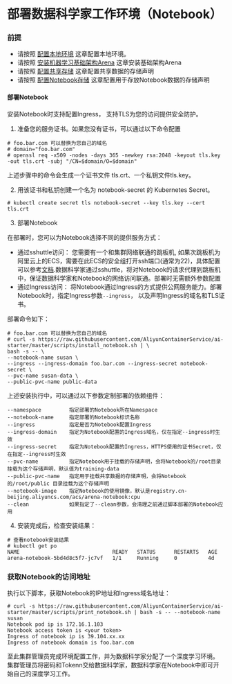 # 部署数据科学家工作环境（Notebook）

### 前提
* 请按照 [配置本地环境](../setup/SETUP_LOCAL.md) 这章配置本地环境。
* 请按照 [安装机器学习基础架构Arena](../setup/INSTALL_ARENA.md) 这章安装基础架构Arena
* 请按照 [配置共享存储](../setup/SETUP_PUBLIC_STORAGE.md) 这章配置共享数据的存储声明
* 请按照 [配置Notebook存储](../setup/SETUP_USER_STORAGE.md) 这章配置用于存放Notebook数据的存储声明


#### 部署Notebook
安装Notebook时支持配置Ingress， 支持TLS为您的访问提供安全防护。
1. 准备您的服务证书。如果您没有证书，可以通过以下命令配置
```
# foo.bar.com 可以替换为您自己的域名
# domain="foo.bar.com"
# openssl req -x509 -nodes -days 365 -newkey rsa:2048 -keyout tls.key -out tls.crt -subj "/CN=$domain/O=$domain"
```

上述步骤中的命令会生成一个证书文件 tls.crt、一个私钥文件tls.key。

2. 用该证书和私钥创建一个名为 notebook-secret 的 Kubernetes Secret。
```
# kubectl create secret tls notebook-secret --key tls.key --cert tls.crt
```

3. 部署Notebook

在部署时，您可以为Notebook选择不同的提供服务方式：
* 通过sshuttle访问： 您需要有一个和集群网络联通的跳板机, 如果次跳板机为阿里云上的ECS，需要在此ECS的安全组打开ssh端口(通常为22)，具体配置可以参考[文档](https://www.alibabacloud.com/help/zh/doc-detail/25471.htm).数据科学家通过sshuttle，将对Notebook的请求代理到跳板机中，保证数据科学家和Notebook的网络访问联通。部署时无需额外参数配置
* 通过Ingress访问： 将Notebook通过Ingress的方式提供公网服务能力。部署Notebook时，指定Ingress参数`--ingress`， 以及声明Ingress的域名和TLS证书。

部署命令如下： 

```
# foo.bar.com 可以替换为您自己的域名
# curl -s https://raw.githubusercontent.com/AliyunContainerService/ai-starter/master/scripts/install_notebook.sh | \
bash -s -- \
--notebook-name susan \
--ingress --ingress-domain foo.bar.com --ingress-secret notebook-secret \
--pvc-name susan-data \
--public-pvc-name public-data
```

上述安装执行中，可以通过以下参数定制部署的依赖组件：

```
--namespace         指定部署的Notebook所在Namespace
--notebook-name     指定部署的Notebook标识名称
--ingress           指定是否为Notebook配置Ingress
--ingress-domain    指定为Notebook配置的Ingress域名，仅在指定--ingress时生效
--ingress-secret    指定为Notebook配置的Ingress，HTTPS使用的证书Secret，仅在指定--ingress时生效
--pvc-name          指定Notebook用于挂载的存储声明，会将Notebook的/root目录挂载为这个存储声明，默认值为training-data
--public-pvc-name   指定用于挂载共享数据的存储声明，会将Notebook的/root/public 目录挂载为这个存储声明
--notebook-image    指定Notebook的使用镜像，默认是registry.cn-beijing.aliyuncs.com/acs/arena-notebook:cpu
--clean             如果指定了--clean参数，会清理之前通过脚本部署的Notebook应用
```

4. 安装完成后，检查安装结果：

```
# 查看notebook安装结果
# kubectl get po
NAME                              READY   STATUS      RESTARTS   AGE
arena-notebook-5bd4d8c5f7-jc7vf   1/1     Running     0          4d
```

### 获取Notebook的访问地址
执行以下脚本，获取Notebook的IP地址和Ingress域名地址：

```
# curl -s https://raw.githubusercontent.com/AliyunContainerService/ai-starter/master/scripts/print_notebook.sh | bash -s -- --notebook-name susan
Notebook pod ip is 172.16.1.103
Notebook access token is <your token>
Ingress of notebook ip is 39.104.xx.xx
Ingress of notebook domain is foo.bar.com
```

至此集群管理员完成环境配置工作，并为数据科学家分配了一个深度学习环境。
集群管理员将密码和Tokenn交给数据科学家，数据科学家在Notebook中即可开始自己的深度学习工作。
